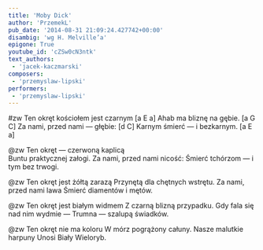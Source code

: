 ```yaml
---
title: 'Moby Dick'
author: 'PrzemekL'
pub_date: '2014-08-31 21:09:24.427742+00:00'
disambig: 'wg H. Melville’a'
epigone: True
youtube_id: 'cZSw0cN3ntk'
text_authors:
 - 'jacek-kaczmarski'
composers:
 - 'przemyslaw-lipski'
performers:
 - 'przemyslaw-lipski'
---
```


#zw
Ten okręt kościołem jest czarnym [a E a]
Ahab ma bliznę na gębie. [a G C]
Za nami, przed nami — głębie: [d C]
Karnym śmierć — i bezkarnym. [a E a]

@zw
Ten okręt — czerwoną kaplicą	
Buntu praktycznej załogi.
Za nami, przed nami nicość:
Śmierć tchórzom — i tym bez trwogi.

@zw
Ten okręt jest żółtą zarazą
Przynętą dla chętnych wstrętu.
Za nami, przed nami lawa
Śmierć diamentów i mętów.

@zw
Ten okręt jest białym widmem
Z czarną blizną przypadku.
Gdy fala się nad nim wydmie —
Trumna — szalupą świadków.

@zw
Ten okręt nie ma koloru
W mórz pogrążony całuny.
Nasze malutkie harpuny
Unosi Biały Wieloryb.